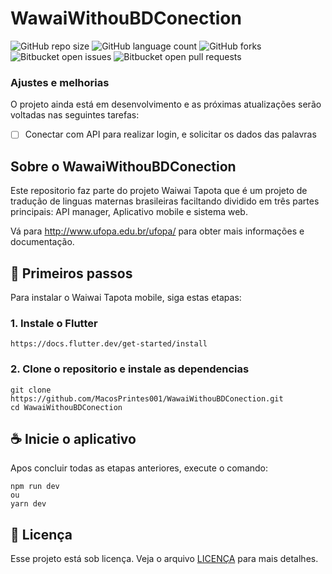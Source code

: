 # WawaiWithouBDConection
<!---Esses são exemplos. Veja https://shields.io para outras pessoas ou para personalizar este conjunto de escudos. Você pode querer incluir dependências, status do projeto e informações de licença aqui--->

![GitHub repo size](https://img.shields.io/github/repo-size/iuricode/README-template?style=for-the-badge)
![GitHub language count](https://img.shields.io/github/languages/count/iuricode/README-template?style=for-the-badge)
![GitHub forks](https://img.shields.io/github/forks/iuricode/README-template?style=for-the-badge)
![Bitbucket open issues](https://img.shields.io/bitbucket/issues/iuricode/README-template?style=for-the-badge)
![Bitbucket open pull requests](https://img.shields.io/bitbucket/pr-raw/iuricode/README-template?style=for-the-badge)


### Ajustes e melhorias

O projeto ainda está em desenvolvimento e as próximas atualizações serão voltadas nas seguintes tarefas:

- [ ] Conectar com API para realizar login, e solicitar os dados das palavras


## Sobre o WawaiWithouBDConection
Este repositorio faz parte do projeto Waiwai Tapota que é um projeto de tradução de linguas maternas brasileiras faciltando dividido em três partes principais: API manager, Aplicativo mobile e sistema web.

Vá para http://www.ufopa.edu.br/ufopa/ para obter mais informações e documentação.

## 🚀 Primeiros passos

Para instalar o Waiwai Tapota mobile, siga estas etapas:

### 1. Instale o Flutter

```
https://docs.flutter.dev/get-started/install
```

### 2. Clone o repositorio e instale as dependencias
```
git clone https://github.com/MacosPrintes001/WawaiWithouBDConection.git
cd WawaiWithouBDConection
```

## ☕ Inicie o aplicativo

Apos concluir todas as etapas anteriores, execute o comando:

```
npm run dev
ou
yarn dev
```

## 📝 Licença

Esse projeto está sob licença. Veja o arquivo [LICENÇA](LICENSE.md) para mais detalhes.
